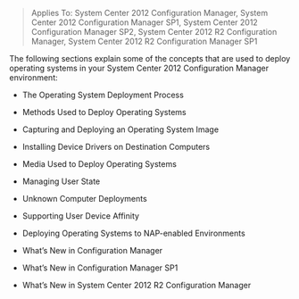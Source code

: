 > Applies To: System Center 2012 Configuration Manager, System Center 2012 Configuration Manager SP1, System Center 2012 Configuration Manager SP2, System Center 2012 R2 Configuration Manager, System Center 2012 R2 Configuration Manager SP1

The following sections explain some of the concepts that are used to deploy operating systems in your System Center 2012 Configuration Manager environment:

- The Operating System Deployment Process

- Methods Used to Deploy Operating Systems

- Capturing and Deploying an Operating System Image

- Installing Device Drivers on Destination Computers 

- Media Used to Deploy Operating Systems

- Managing User State

- Unknown Computer Deployments

- Supporting User Device Affinity

- Deploying Operating Systems to NAP-enabled Environments

- What’s New in Configuration Manager

- What’s New in Configuration Manager SP1

- What’s New in System Center 2012 R2 Configuration Manager
